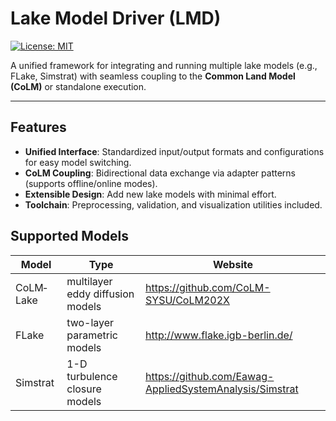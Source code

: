 # Lake Model Driver (LMD)  

[![License: MIT](https://img.shields.io/badge/License-MIT-blue.svg)](https://opensource.org/licenses/MIT)  

A unified framework for integrating and running multiple lake models (e.g., FLake, Simstrat) with seamless coupling to the **Common Land Model (CoLM)** or standalone execution.  

---

## Features  
- **Unified Interface**: Standardized input/output formats and configurations for easy model switching.  
- **CoLM Coupling**: Bidirectional data exchange via adapter patterns (supports offline/online modes).  
- **Extensible Design**: Add new lake models with minimal effort.  
- **Toolchain**: Preprocessing, validation, and visualization utilities included.  

## Supported Models

| Model                      | Type                              | Website                                                 |
|----------------------------|-----------------------------------|---------------------------------------------------------|
| CoLM&hyphen;Lake           | multilayer eddy diffusion models  | https://github.com/CoLM-SYSU/CoLM202X                   |
| FLake                      | two-layer parametric models       | http://www.flake.igb-berlin.de/                         |
| Simstrat                   | 1-D turbulence closure models     | https://github.com/Eawag-AppliedSystemAnalysis/Simstrat |
